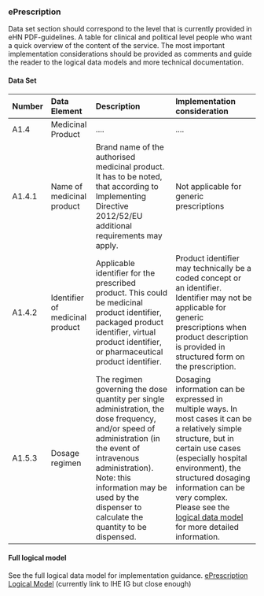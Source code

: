 ### ePrescription

Data set section should correspond to the level that is currently provided in eHN PDF-guidelines. A table for clinical and political level people who want a quick overview of the content of the service. The most important implementation considerations should be provided as comments and guide the reader to the logical data models and more technical documentation.

#### Data Set
| Number | Data Element | Description | Implementation consideration |
|:-----|:-----|:-----|:-----|
|A1.4|Medicinal Product|....|....|
|A1.4.1|Name of medicinal product|Brand name of the authorised medicinal product. It has to be noted, that according to Implementing Directive 2012/52/EU additional requirements may apply.|Not applicable for generic prescriptions|
|A1.4.2|Identifier of medicinal product|Applicable identifier for the prescribed product. This could be medicinal product identifier, packaged product identifier, virtual product identifier, or pharmaceutical product identifier.|Product identifier may technically be a coded concept or an identifier. Identifier may not be applicable for generic prescriptions when product description is provided in structured form on the prescription.|
|A1.5.3|Dosage regimen|The regimen governing the dose quantity per single administration, the dose frequency, and/or speed of administration (in the event of intravenous administration). Note: this information may be used by the dispenser to calculate the quantity to be dispensed.|Dosaging information can be expressed in multiple ways. In most cases it can be a relatively simple structure, but in certain use cases (especially hospital environment), the structured dosaging information can be very complex. Please see the [logical data model](https://build.fhir.org/ig/IHE/pharm-mpd/StructureDefinition-DosagingInformation.html) for more detailed information.|

#### Full logical model

See the full logical data model for implementation guidance.
[ePrescription Logical Model](https://build.fhir.org/ig/IHE/pharm-mpd/StructureDefinition-MedicationPrescription.html) (currently link to IHE IG but close enough)
